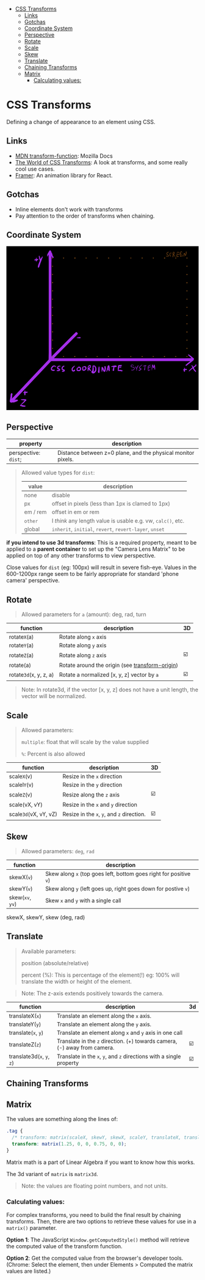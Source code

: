 [figure-css-coordinate-system]: ../.project/figures/css/coordinate-system.png

- [CSS Transforms](#css-transforms)
  - [Links](#links)
  - [Gotchas](#gotchas)
  - [Coordinate System](#coordinate-system)
  - [Perspective](#perspective)
  - [Rotate](#rotate)
  - [Scale](#scale)
  - [Skew](#skew)
  - [Translate](#translate)
  - [Chaining Transforms](#chaining-transforms)
  - [Matrix](#matrix)
    - [Calculating values:](#calculating-values)

# CSS Transforms

Defining a change of appearance to an element using CSS.

## Links

- [MDN transform-function](https://developer.mozilla.org/en-US/docs/Web/CSS/transform-function): Mozilla Docs
- [The World of CSS Transforms](https://www.joshwcomeau.com/css/transforms/): A look at transforms, and some really cool use cases.
- [Framer](https://www.framer.com/motion/): An animation library for React.

## Gotchas

- Inline elements don't work with transforms
- Pay attention to the order of transforms when chaining.

## Coordinate System

![CSS Coordinate System][figure-css-coordinate-system]

## Perspective

| property             | description                                                  |
| -------------------- | ------------------------------------------------------------ |
| perspective: `dist`; | Distance between z=0 plane, and the physical monitor pixels. |

> Allowed value types for `dist`:
>
> | value    | description                                                  |
> | -------- | ------------------------------------------------------------ |
> | none     | disable                                                      |
> | px       | offset in pixels (less than 1px is clamed to 1px)            |
> | em / rem | offset in em or rem                                          |
> | `other`  | I _think_ any length value is usable e.g. vw, `calc()`, etc. |
> | global   | `inherit`, `initial`, `revert`, `revert-layer`, `unset`      |

**if you intend to use 3d transforms**: This is a required property, meant to be applied to a **parent container** to set up the "Camera Lens Matrix" to be applied on top of any other transforms to view perspective.

Close values for `dist` (eg: 100px) will result in severe fish-eye. Values in the 600-1200px range seem to be fairly appropriate for standard 'phone camera' perspective.

## Rotate

> Allowed parameters for `a` (amount):
> deg, rad, turn

| function               | description                                                                                                          | 3D  |
| ---------------------- | -------------------------------------------------------------------------------------------------------------------- | --- |
| rotate`X`(a)           | Rotate along `x` axis                                                                                                |     |
| rotate`Y`(a)           | Rotate along `y` axis                                                                                                |     |
| rotate`Z`(a)           | Rotate along `z` axis                                                                                                | ☑️  |
| rotate(a)              | Rotate around the origin (see [transform-origin](https://developer.mozilla.org/en-US/docs/Web/CSS/transform-origin)) |
| rotate`3d`(x, y, z, a) | Rotate a normalized [x, y, z] vector by `a`                                                                          | ☑️  |

> Note: In rotate3d, if the vector [x, y, z] does not have a unit length, the vector will be normalized.

## Scale

> Allowed parameters:
>
> `multiple`: float that will scale by the value supplied
>
> `%`: Percent is also allowed

| function              | description                                | 3D  |
| --------------------- | ------------------------------------------ | --- |
| scale`X`(v)           | Resize in the `x` direction                |     |
| scalel`Y`(v)          | Resize in the `y` direction                |     |
| scale`Z`(v)           | Resize along the `z` axis                  | ☑️  |
| scale(vX, vY)         | Resize in the `x` and `y` direction        |     |
| scale`3d`(vX, vY, vZ) | Resize in the `x`, `y`, and `z` direction. | ☑️  |

## Skew

> Allowed parameters:
> `deg`, `rad`

| function         | description                                                        |
| ---------------- | ------------------------------------------------------------------ |
| skewX(`v`)       | Skew along `x` (top goes left, bottom goes right for positive `v`) |
| skewY(`v`)       | Skew along `y` (left goes up, right goes down for postive `v`)     |
| skew(`xv`, `yv`) | Skew `x` and `y` with a single call                                |

skewX, skewY, skew (deg, rad)

## Translate

> Available parameters:
>
> position (absolute/relative)
>
> percent (%): This is percentage of the element(!) eg: 100% will translate the width or height of the element.

> Note: The z-axis extends positively towards the camera.

| function                   | description                                                               | 3d  |
| -------------------------- | ------------------------------------------------------------------------- | --- |
| translateX(`x`)            | Translate an element along the `x` axis.                                  |     |
| translateY(`y`)            | Translate an element along the `y` axis.                                  |     |
| translate(`x`, `y`)        | Translate an element along `x` and `y` axis in one call                   |     |
| translateZ(`z`)            | Translate in the `z` direction. (+) towards camera, (-) away from camera. | ☑️  |
| translate3d(`x`, `y`, `z`) | Translate in the `x`, `y`, and `z` directions with a single property      | ☑️  |

## Chaining Transforms

## Matrix

The values are something along the lines of:

```css
.tag {
  /* transform: matrix(scaleX, skewY, skewX, scaleY, translateX, translateY); */
  transform: matrix(1.25, 0, 0, 0.75, 0, 0);
}
```

Matrix math is a part of Linear Algebra if you want to know how this works.

The 3d variant of `matrix` is `matrix3d`.

> Note: the values are floating point numbers, and not units.

### Calculating values:

For complex transforms, you need to build the final result by chaining transforms. Then, there are two options to retrieve these values for use in a `matrix()` parameter.

**Option 1**: The JavaScript `Window.getComputedStyle()` method will retrieve the computed value of the transform function.

**Option 2**: Get the computed value from the browser's developer tools. (Chrome: Select the element, then under Elements > Computed the matrix values are listed.)
